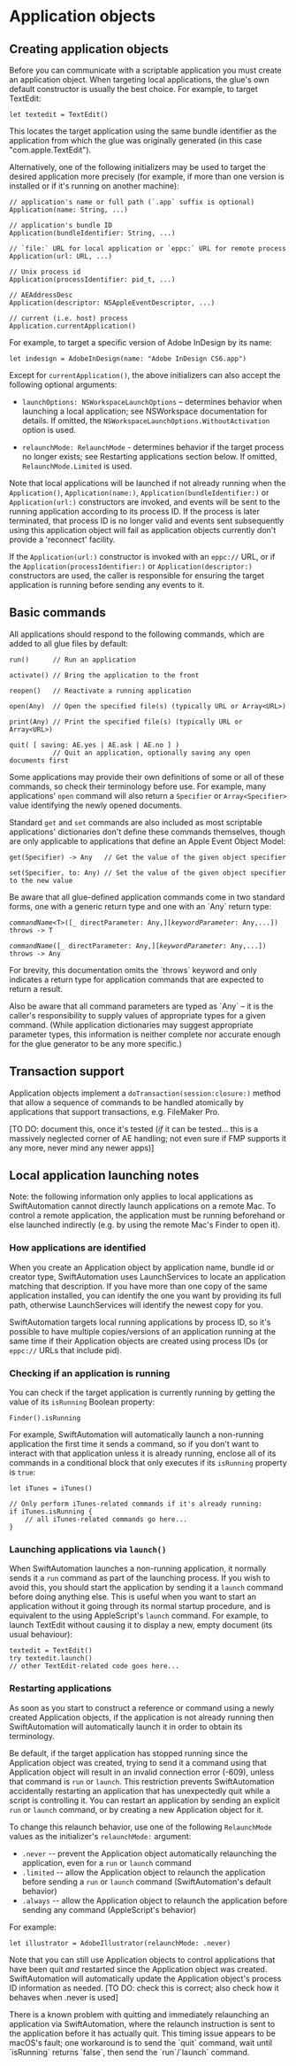 # Application objects

## Creating application objects

Before you can communicate with a scriptable application you must create an application object. When targeting local applications, the glue's own default constructor is usually the best choice. For example, to target TextEdit:

    let textedit = TextEdit()

This locates the target application using the same bundle identifier as the application from which the glue was originally generated (in this case "com.apple.TextEdit").

Alternatively, one of the following initializers may be used to target the desired application more precisely (for example, if more than one version is installed or if it's running on another machine):

    // application's name or full path (`.app` suffix is optional)
    Application(name: String, ...)
    
    // application's bundle ID
    Application(bundleIdentifier: String, ...)

    // `file:` URL for local application or `eppc:` URL for remote process
    Application(url: URL, ...)

    // Unix process id
    Application(processIdentifier: pid_t, ...)

    // AEAddressDesc
    Application(descriptor: NSAppleEventDescriptor, ...)

    // current (i.e. host) process
    Application.currentApplication()

For example, to target a specific version of Adobe InDesign by its name:

    let indesign = AdobeInDesign(name: "Adobe InDesign CS6.app")

Except for `currentApplication()`, the above initializers can also accept the following optional arguments:

* `launchOptions: NSWorkspaceLaunchOptions` – determines behavior when launching a local application; see NSWorkspace documentation for details. If omitted, the `NSWorkspaceLaunchOptions.WithoutActivation` option is used.

* `relaunchMode: RelaunchMode` - determines behavior if the target process no longer exists; see Restarting applications section below. If omitted, `RelaunchMode.Limited` is used.

Note that local applications will be launched if not already running when the `Application()`, `Application(name:)`, `Application(bundleIdentifier:)` or `Application(url:)` constructors are invoked, and events will be sent to the running application according to its process ID. If the process is later terminated, that process ID is no longer valid and events sent subsequently using this application object will fail as application objects currently don't provide a 'reconnect' facility.

If the `Application(url:)` constructor is invoked with an `eppc://` URL, or if the `Application(processIdentifier:)` or `Application(descriptor:)` constructors are used, the caller is responsible for ensuring the target application is running before sending any events to it.


## Basic commands

All applications should respond to the following commands, which are added to all glue files by default:

    run()      // Run an application

    activate() // Bring the application to the front

    reopen()   // Reactivate a running application

    open(Any)  // Open the specified file(s) (typically URL or Array<URL>)

    print(Any) // Print the specified file(s) (typically URL or Array<URL>)

    quit( [ saving: AE.yes | AE.ask | AE.no ] )
               // Quit an application, optionally saving any open documents first

Some applications may provide their own definitions of some or all of these commands, so check their terminology before use. For example, many applications' `open` command will also return a `Specifier` or `Array<Specifier>` value identifying the newly opened documents.

Standard `get` and `set` commands are also included as most scriptable applications' dictionaries don't define these commands themselves, though are only applicable to applications that define an Apple Event Object Model:

    get(Specifier) -> Any   // Get the value of the given object specifier

    set(Specifier, to: Any) // Set the value of the given object specifier to the new value

<div class="hilitebox">

<p>Be aware that all glue-defined application commands come in two standard forms, one with a generic return type and one with an `Any` return type:</p>

<pre><code><var>commandName</var>&lt;T&gt;([_ directParameter: Any,][<var>keywordParameter</var>: Any,...]) throws -> T

<var>commandName</var>([_ directParameter: Any,][<var>keywordParameter</var>: Any,...]) throws -> Any</code></pre>

<p>For brevity, this documentation omits the `throws` keyword and only indicates a return type for application commands that are expected to return a result.</p>

<p>Also be aware that all command parameters are typed as `Any` – it is the caller's responsibility to supply values of appropriate types for a given command. (While application dictionaries may suggest appropriate parameter types, this information is neither complete nor accurate enough for the glue generator to be any more specific.)</p>

</div>


## Transaction support

Application objects implement a `doTransaction(session:closure:)` method that allow a sequence of commands to be handled atomically by applications that support transactions, e.g. FileMaker Pro.

[TO DO: document this, once it's tested (_if_ it can be tested... this is a massively neglected corner of AE handling; not even sure if FMP supports it any more, never mind any newer apps)]


## Local application launching notes

Note: the following information only applies to local applications as SwiftAutomation cannot directly launch applications on a remote Mac. To control a remote application, the application must be running beforehand or else launched indirectly (e.g. by using the remote Mac's Finder to open it).


### How applications are identified

When you create an Application object by application name, bundle id or creator type, SwiftAutomation uses LaunchServices to locate an application matching that description. If you have more than one copy of the same application installed, you can identify the one you want by providing its full path, otherwise LaunchServices will identify the newest copy for you.

SwiftAutomation targets local running applications by process ID, so it's possible to have multiple copies/versions of an application running at the same time if their Application objects are created using process IDs (or `eppc://` URLs that include pid).


### Checking if an application is running

You can check if the target application is currently running by getting the value of its `isRunning` Boolean property:

    Finder().isRunning

For example, SwiftAutomation will automatically launch a non-running application the first time it sends a command, so if you don't want to interact with that application unless it is already running, enclose all of its commands in a conditional block that only executes if its `isRunning` property is `true`:

    let iTunes = iTunes()
    
    // Only perform iTunes-related commands if it's already running:
    if iTunes.isRunning {
        // all iTunes-related commands go here...
    }


### Launching applications via `launch()`

When SwiftAutomation launches a non-running application, it normally sends it a `run` command as part of the launching process. If you wish to avoid this, you should start the application by sending it a `launch` command before doing anything else. This is useful when you want to start an application without it going through its normal startup procedure, and is equivalent to the using AppleScript's `launch` command. For example, to launch TextEdit without causing it to display a new, empty document (its usual behaviour):

    textedit = TextEdit()
    try textedit.launch()
    // other TextEdit-related code goes here...


### Restarting applications

As soon as you start to construct a reference or command using a newly created Application objects, if the application is not already running then SwiftAutomation will automatically launch it in order to obtain its terminology.

Be default, if the target application has stopped running since the Application object was created, trying to send it a command using that Application object will result in an invalid connection error (-609), unless that command is `run` or `launch`. This restriction prevents SwiftAutomation accidentally restarting an application that has unexpectedly quit while a script is controlling it. You can restart an application by sending an explicit `run` or `launch` command, or by creating a new Application object for it. 

To change this relaunch behavior, use one of the following `RelaunchMode` values as the initializer's `relaunchMode:` argument:

* `.never` -- prevent the Application object automatically relaunching the application, even for a `run` or `launch` command
* `.limited` -- allow the Application object to relaunch the application before sending a `run` or `launch` command (SwiftAutomation's default behavior)
* `.always` -- allow the Application object to relaunch the application before sending any command (AppleScript's behavior)

For example:

    let illustrator = AdobeIllustrator(relaunchMode: .never) 

Note that you can still use Application objects to control applications that have been quit _and_ restarted since the Application object was created. SwiftAutomation will automatically update the Application object's process ID information as needed. [TO DO: check this is correct; also check how it behaves when .never is used]


<p class="hilitebox">There is a known problem with quitting and immediately relaunching an application via SwiftAutomation, where the relaunch instruction is sent to the application before it has actually quit. This timing issue appears to be macOS's fault; one workaround is to send the `quit` command, wait until `isRunning` returns `false`, then send the `run`/`launch` command.</p>


